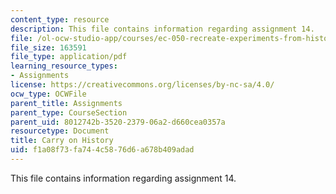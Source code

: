 ```yaml
---
content_type: resource
description: This file contains information regarding assignment 14.
file: /ol-ocw-studio-app/courses/ec-050-recreate-experiments-from-history-inform-the-future-from-the-past-galileo-january-iap-2010/f1a08f73fa744c5876d6a678b409adad_MITEC_050IAP10_assn14.pdf
file_size: 163591
file_type: application/pdf
learning_resource_types:
- Assignments
license: https://creativecommons.org/licenses/by-nc-sa/4.0/
ocw_type: OCWFile
parent_title: Assignments
parent_type: CourseSection
parent_uid: 8012742b-3520-2379-06a2-d660cea0357a
resourcetype: Document
title: Carry on History
uid: f1a08f73-fa74-4c58-76d6-a678b409adad
---
```

This file contains information regarding assignment 14.
